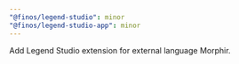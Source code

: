 ```yaml
---
"@finos/legend-studio": minor
"@finos/legend-studio-app": minor
---
```


Add Legend Studio extension for external language Morphir.
